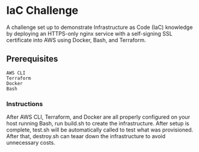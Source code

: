 # IaC Challenge

A challenge set up to demonstrate Infrastructure as Code (IaC) knowledge by deploying an HTTPS-only nginx service with a self-signing SSL certificate into AWS using Docker, Bash, and Terraform.

## Prerequisites
```
AWS CLI
Terraform
Docker
Bash
```
### Instructions
After AWS CLI, Terraform, and Docker are all properly configured on your host running Bash, run build.sh to create the infrastructure. After setup is complete, test.sh will be automatically called to test what was provisioned. After that, destroy.sh can teaar down the infrastructure to avoid unnecessary costs.
